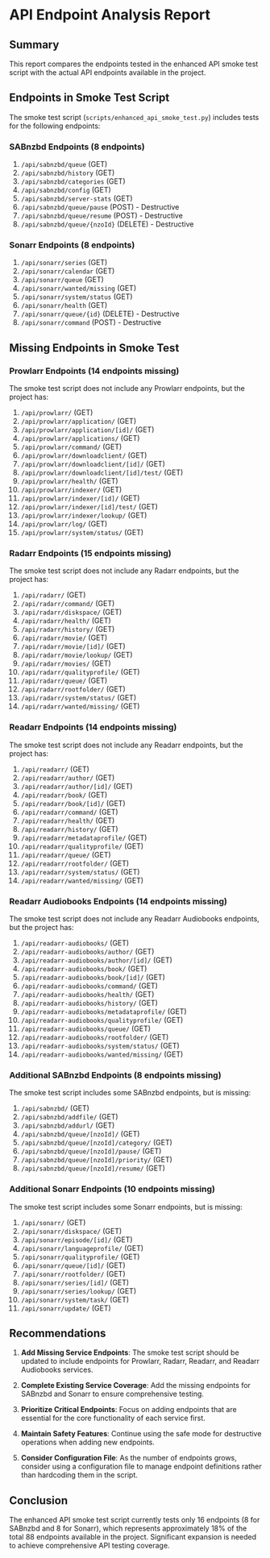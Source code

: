 # API Endpoint Analysis Report

## Summary
This report compares the endpoints tested in the enhanced API smoke test script with the actual API endpoints available in the project.

## Endpoints in Smoke Test Script

The smoke test script (`scripts/enhanced_api_smoke_test.py`) includes tests for the following endpoints:

### SABnzbd Endpoints (8 endpoints)
1. `/api/sabnzbd/queue` (GET)
2. `/api/sabnzbd/history` (GET)
3. `/api/sabnzbd/categories` (GET)
4. `/api/sabnzbd/config` (GET)
5. `/api/sabnzbd/server-stats` (GET)
6. `/api/sabnzbd/queue/pause` (POST) - Destructive
7. `/api/sabnzbd/queue/resume` (POST) - Destructive
8. `/api/sabnzbd/queue/{nzoId}` (DELETE) - Destructive

### Sonarr Endpoints (8 endpoints)
1. `/api/sonarr/series` (GET)
2. `/api/sonarr/calendar` (GET)
3. `/api/sonarr/queue` (GET)
4. `/api/sonarr/wanted/missing` (GET)
5. `/api/sonarr/system/status` (GET)
6. `/api/sonarr/health` (GET)
7. `/api/sonarr/queue/{id}` (DELETE) - Destructive
8. `/api/sonarr/command` (POST) - Destructive

## Missing Endpoints in Smoke Test

### Prowlarr Endpoints (14 endpoints missing)
The smoke test script does not include any Prowlarr endpoints, but the project has:
1. `/api/prowlarr/` (GET)
2. `/api/prowlarr/application/` (GET)
3. `/api/prowlarr/application/[id]/` (GET)
4. `/api/prowlarr/applications/` (GET)
5. `/api/prowlarr/command/` (GET)
6. `/api/prowlarr/downloadclient/` (GET)
7. `/api/prowlarr/downloadclient/[id]/` (GET)
8. `/api/prowlarr/downloadclient/[id]/test/` (GET)
9. `/api/prowlarr/health/` (GET)
10. `/api/prowlarr/indexer/` (GET)
11. `/api/prowlarr/indexer/[id]/` (GET)
12. `/api/prowlarr/indexer/[id]/test/` (GET)
13. `/api/prowlarr/indexer/lookup/` (GET)
14. `/api/prowlarr/log/` (GET)
15. `/api/prowlarr/system/status/` (GET)

### Radarr Endpoints (15 endpoints missing)
The smoke test script does not include any Radarr endpoints, but the project has:
1. `/api/radarr/` (GET)
2. `/api/radarr/command/` (GET)
3. `/api/radarr/diskspace/` (GET)
4. `/api/radarr/health/` (GET)
5. `/api/radarr/history/` (GET)
6. `/api/radarr/movie/` (GET)
7. `/api/radarr/movie/[id]/` (GET)
8. `/api/radarr/movie/lookup/` (GET)
9. `/api/radarr/movies/` (GET)
10. `/api/radarr/qualityprofile/` (GET)
11. `/api/radarr/queue/` (GET)
12. `/api/radarr/rootfolder/` (GET)
13. `/api/radarr/system/status/` (GET)
14. `/api/radarr/wanted/missing/` (GET)

### Readarr Endpoints (14 endpoints missing)
The smoke test script does not include any Readarr endpoints, but the project has:
1. `/api/readarr/` (GET)
2. `/api/readarr/author/` (GET)
3. `/api/readarr/author/[id]/` (GET)
4. `/api/readarr/book/` (GET)
5. `/api/readarr/book/[id]/` (GET)
6. `/api/readarr/command/` (GET)
7. `/api/readarr/health/` (GET)
8. `/api/readarr/history/` (GET)
9. `/api/readarr/metadataprofile/` (GET)
10. `/api/readarr/qualityprofile/` (GET)
11. `/api/readarr/queue/` (GET)
12. `/api/readarr/rootfolder/` (GET)
13. `/api/readarr/system/status/` (GET)
14. `/api/readarr/wanted/missing/` (GET)

### Readarr Audiobooks Endpoints (14 endpoints missing)
The smoke test script does not include any Readarr Audiobooks endpoints, but the project has:
1. `/api/readarr-audiobooks/` (GET)
2. `/api/readarr-audiobooks/author/` (GET)
3. `/api/readarr-audiobooks/author/[id]/` (GET)
4. `/api/readarr-audiobooks/book/` (GET)
5. `/api/readarr-audiobooks/book/[id]/` (GET)
6. `/api/readarr-audiobooks/command/` (GET)
7. `/api/readarr-audiobooks/health/` (GET)
8. `/api/readarr-audiobooks/history/` (GET)
9. `/api/readarr-audiobooks/metadataprofile/` (GET)
10. `/api/readarr-audiobooks/qualityprofile/` (GET)
11. `/api/readarr-audiobooks/queue/` (GET)
12. `/api/readarr-audiobooks/rootfolder/` (GET)
13. `/api/readarr-audiobooks/system/status/` (GET)
14. `/api/readarr-audiobooks/wanted/missing/` (GET)

### Additional SABnzbd Endpoints (8 endpoints missing)
The smoke test script includes some SABnzbd endpoints, but is missing:
1. `/api/sabnzbd/` (GET)
2. `/api/sabnzbd/addfile/` (GET)
3. `/api/sabnzbd/addurl/` (GET)
4. `/api/sabnzbd/queue/[nzoId]/` (GET)
5. `/api/sabnzbd/queue/[nzoId]/category/` (GET)
6. `/api/sabnzbd/queue/[nzoId]/pause/` (GET)
7. `/api/sabnzbd/queue/[nzoId]/priority/` (GET)
8. `/api/sabnzbd/queue/[nzoId]/resume/` (GET)

### Additional Sonarr Endpoints (10 endpoints missing)
The smoke test script includes some Sonarr endpoints, but is missing:
1. `/api/sonarr/` (GET)
2. `/api/sonarr/diskspace/` (GET)
3. `/api/sonarr/episode/[id]/` (GET)
4. `/api/sonarr/languageprofile/` (GET)
5. `/api/sonarr/qualityprofile/` (GET)
6. `/api/sonarr/queue/[id]/` (GET)
7. `/api/sonarr/rootfolder/` (GET)
8. `/api/sonarr/series/[id]/` (GET)
9. `/api/sonarr/series/lookup/` (GET)
10. `/api/sonarr/system/task/` (GET)
11. `/api/sonarr/update/` (GET)

## Recommendations

1. **Add Missing Service Endpoints**: The smoke test script should be updated to include endpoints for Prowlarr, Radarr, Readarr, and Readarr Audiobooks services.

2. **Complete Existing Service Coverage**: Add the missing endpoints for SABnzbd and Sonarr to ensure comprehensive testing.

3. **Prioritize Critical Endpoints**: Focus on adding endpoints that are essential for the core functionality of each service first.

4. **Maintain Safety Features**: Continue using the safe mode for destructive operations when adding new endpoints.

5. **Consider Configuration File**: As the number of endpoints grows, consider using a configuration file to manage endpoint definitions rather than hardcoding them in the script.

## Conclusion

The enhanced API smoke test script currently tests only 16 endpoints (8 for SABnzbd and 8 for Sonarr), which represents approximately 18% of the total 88 endpoints available in the project. Significant expansion is needed to achieve comprehensive API testing coverage.